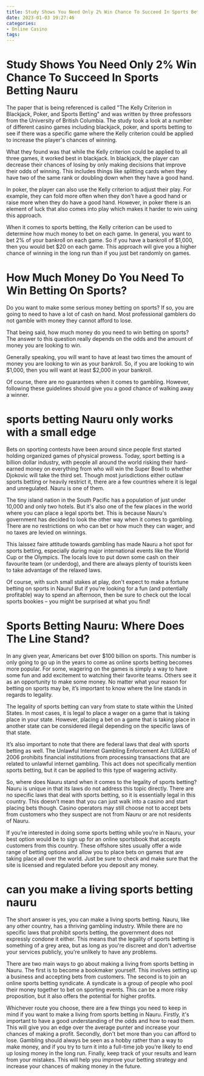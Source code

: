 ```yaml
---
title: Study Shows You Need Only 2% Win Chance To Succeed In Sports Betting Nauru 
date: 2023-01-03 19:27:46
categories:
- Online Casino
tags:
---
```



#  Study Shows You Need Only 2% Win Chance To Succeed In Sports Betting Nauru 

The paper that is being referenced is called "The Kelly Criterion in Blackjack, Poker, and Sports Betting" and was written by three professors from the University of British Columbia. The study took a look at a number of different casino games including blackjack, poker, and sports betting to see if there was a specific game where the Kelly criterion could be applied to increase the player's chances of winning.

What they found was that while the Kelly criterion could be applied to all three games, it worked best in blackjack. In blackjack, the player can decrease their chances of losing by only making decisions that improve their odds of winning. This includes things like splitting cards when they have two of the same rank or doubling down when they have a good hand.

In poker, the player can also use the Kelly criterion to adjust their play. For example, they can fold more often when they don't have a good hand or raise more when they do have a good hand. However, in poker there is an element of luck that also comes into play which makes it harder to win using this approach.

When it comes to sports betting, the Kelly criterion can be used to determine how much money to bet on each game. In general, you want to bet 2% of your bankroll on each game. So if you have a bankroll of $1,000, then you would bet $20 on each game. This approach will give you a higher chance of winning in the long run than if you just bet randomly on games.

#  How Much Money Do You Need To Win Betting On Sports? 

Do you want to make some serious money betting on sports? If so, you are going to need to have a lot of cash on hand. Most professional gamblers do not gamble with money they cannot afford to lose.

That being said, how much money do you need to win betting on sports? The answer to this question really depends on the odds and the amount of money you are looking to win.

Generally speaking, you will want to have at least two times the amount of money you are looking to win as your bankroll. So, if you are looking to win $1,000, then you will want at least $2,000 in your bankroll.

Of course, there are no guarantees when it comes to gambling. However, following these guidelines should give you a good chance of walking away a winner.

# sports betting Nauru only works with a small edge 
Bets on sporting contests have been around since people first started holding organized games of physical prowess. Today, sport betting is a billion dollar industry, with people all around the world risking their hard-earned money on everything from who will win the Super Bowl to whether Djokovic will take the third set. Though most jurisdictions either outlaw sports betting or heavily restrict it, there are a few countries where it is legal and unregulated. Nauru is one of them.

The tiny island nation in the South Pacific has a population of just under 10,000 and only two hotels. But it's also one of the few places in the world where you can place a legal sports bet. This is because Nauru's government has decided to look the other way when it comes to gambling. There are no restrictions on who can bet or how much they can wager, and no taxes are levied on winnings.

This laissez faire attitude towards gambling has made Nauru a hot spot for sports betting, especially during major international events like the World Cup or the Olympics. The locals love to put down some cash on their favourite team (or underdog), and there are always plenty of tourists keen to take advantage of the relaxed laws.

Of course, with such small stakes at play, don't expect to make a fortune betting on sports in Nauru! But if you're looking for a fun (and potentially profitable) way to spend an afternoon, then be sure to check out the local sports bookies – you might be surprised at what you find!

# Sports Betting Nauru: Where Does The Line Stand? 

In any given year, Americans bet over $100 billion on sports. This number is only going to go up in the years to come as online sports betting becomes more popular. For some, wagering on the games is simply a way to have some fun and add excitement to watching their favorite teams. Others see it as an opportunity to make some money. No matter what your reason for betting on sports may be, it’s important to know where the line stands in regards to legality.

The legality of sports betting can vary from state to state within the United States. In most cases, it is legal to place a wager on a game that is taking place in your state. However, placing a bet on a game that is taking place in another state can be considered illegal depending on the specific laws of that state. 

It’s also important to note that there are federal laws that deal with sports betting as well. The Unlawful Internet Gambling Enforcement Act (UIGEA) of 2006 prohibits financial institutions from processing transactions that are related to unlawful internet gambling. This act does not specifically mention sports betting, but it can be applied to this type of wagering activity. 

So, where does Nauru stand when it comes to the legality of sports betting? Nauru is unique in that its laws do not address this topic directly. There are no specific laws that deal with sports betting, so it is essentially legal in this country. This doesn’t mean that you can just walk into a casino and start placing bets though. Casino operators may still choose not to accept bets from customers who they suspect are not from Nauru or are not residents of Nauru. 

If you’re interested in doing some sports betting while you’re in Nauru, your best option would be to sign up for an online sportsbook that accepts customers from this country. These offshore sites usually offer a wide range of betting options and allow you to place bets on games that are taking place all over the world. Just be sure to check and make sure that the site is licensed and regulated before you deposit any money.

# can you make a living sports betting nauru

The short answer is yes, you can make a living sports betting. Nauru, like any other country, has a thriving gambling industry. While there are no specific laws that prohibit sports betting, the government does not expressly condone it either. This means that the legality of sports betting is something of a grey area, but as long as you're discreet and don't advertise your services publicly, you're unlikely to have any problems.

There are two main ways to go about making a living from sports betting in Nauru. The first is to become a bookmaker yourself. This involves setting up a business and accepting bets from customers. The second is to join an online sports betting syndicate. A syndicate is a group of people who pool their money together to bet on sporting events. This can be a more risky proposition, but it also offers the potential for higher profits.

Whichever route you choose, there are a few things you need to keep in mind if you want to make a living from sports betting in Nauru. Firstly, it's important to have a good understanding of the odds and how to read them. This will give you an edge over the average punter and increase your chances of making a profit. Secondly, don't bet more than you can afford to lose. Gambling should always be seen as a hobby rather than a way to make money, and if you try to turn it into a full-time job you're likely to end up losing money in the long run. Finally, keep track of your results and learn from your mistakes. This will help you improve your betting strategy and increase your chances of making money in the future.